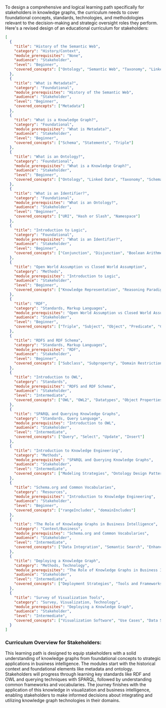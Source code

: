 To design a comprehensive and logical learning path specifically for stakeholders in knowledge graphs, the curriculum needs to cover foundational concepts, standards, technologies, and methodologies relevant to the decision-making and strategic oversight roles they perform. Here's a revised design of an educational curriculum for stakeholders:

```json
[
  {
    "title": "History of the Semantic Web",
    "category": "History/Context",
    "module_prerequisites": "None",
    "audience": "Stakeholder",
    "level": "Beginner",
    "covered_concepts": ["Ontology", "Semantic Web", "Taxonomy", "Linked Data", "Knowledge Graph"]
  },
  {
    "title": "What is Metadata?",
    "category": "Foundational",
    "module_prerequisites": "History of the Semantic Web",
    "audience": "Stakeholder",
    "level": "Beginner",
    "covered_concepts": ["Metadata"]
  },
  {
    "title": "What is a Knowledge Graph?",
    "category": "Foundational",
    "module_prerequisites": "What is Metadata?",
    "audience": "Stakeholder",
    "level": "Beginner",
    "covered_concepts": ["Schema", "Statements", "Triple"]
  },
  {
    "title": "What is an Ontology?",
    "category": "Foundational",
    "module_prerequisites": "What is a Knowledge Graph?",
    "audience": "Stakeholder",
    "level": "Beginner",
    "covered_concepts": ["Ontology", "Linked Data", "Taxonomy", "Schema", "Statement", "Triple"]
  },
  {
    "title": "What is an Identifier?",
    "category": "Foundational",
    "module_prerequisites": "What is an Ontology?",
    "audience": "Stakeholder",
    "level": "Beginner",
    "covered_concepts": ["URI", "Hash or Slash", "Namespace"]
  },
  {
    "title": "Introduction to Logic",
    "category": "Foundational",
    "module_prerequisites": "What is an Identifier?",
    "audience": "Stakeholder",
    "level": "Beginner",
    "covered_concepts": ["Conjunction", "Disjunction", "Boolean Arithmetic"]
  },
  {
    "title": "Open World Assumption vs Closed World Assumption",
    "category": "Methods",
    "module_prerequisites": "Introduction to Logic",
    "audience": "Stakeholder",
    "level": "Beginner",
    "covered_concepts": ["Knowledge Representation", "Reasoning Paradigms"]
  },
  {
    "title": "RDF",
    "category": "Standards, Markup Languages",
    "module_prerequisites": "Open World Assumption vs Closed World Assumption",
    "audience": "Stakeholder",
    "level": "Beginner",
    "covered_concepts": ["Triple", "Subject", "Object", "Predicate", "Class", "Type", "Namespaces"]
  },
  {
    "title": "RDFS and RDF Schema",
    "category": "Standards, Markup Languages",
    "module_prerequisites": "RDF",
    "audience": "Stakeholder",
    "level": "Beginner",
    "covered_concepts": ["Subclass", "Subproperty", "Domain Restrictions", "Range Restrictions"]
  },
  {
    "title": "Introduction to OWL",
    "category": "Standards",
    "module_prerequisites": "RDFS and RDF Schema",
    "audience": "Stakeholder",
    "level": "Intermediate",
    "covered_concepts": ["OWL", "OWL2", "Datatypes", "Object Properties", "Axiom"]
  },
  {
    "title": "SPARQL and Querying Knowledge Graphs",
    "category": "Standards, Query Language",
    "module_prerequisites": "Introduction to OWL",
    "audience": "Stakeholder",
    "level": "Intermediate",
    "covered_concepts": ["Query", "Select", "Update", "Insert"]
  },
  {
    "title": "Introduction to Knowledge Engineering",
    "category": "Methods",
    "module_prerequisites": "SPARQL and Querying Knowledge Graphs",
    "audience": "Stakeholder",
    "level": "Intermediate",
    "covered_concepts": ["Modeling Strategies", "Ontology Design Patterns"]
  },
  {
    "title": "Schema.org and Common Vocabularies",
    "category": "Resources",
    "module_prerequisites": "Introduction to Knowledge Engineering",
    "audience": "Stakeholder",
    "level": "Beginner",
    "covered_concepts": ["rangeIncludes", "domainIncludes"]
  },
  {
    "title": "The Role of Knowledge Graphs in Business Intelligence",
    "category": "Context/Business",
    "module_prerequisites": "Schema.org and Common Vocabularies",
    "audience": "Stakeholder",
    "level": "Intermediate",
    "covered_concepts": ["Data Integration", "Semantic Search", "Enhanced Analytics"]
  },
  {
    "title": "Deploying a Knowledge Graph",
    "category": "Methods, Technology",
    "module_prerequisites": "The Role of Knowledge Graphs in Business Intelligence",
    "audience": "Stakeholder",
    "level": "Intermediate",
    "covered_concepts": ["Deployment Strategies", "Tools and Frameworks"]
  },
  {
    "title": "Survey of Visualization Tools",
    "category": "Survey, Visualization, Technology",
    "module_prerequisites": "Deploying a Knowledge Graph",
    "audience": "Stakeholder",
    "level": "Intermediate",
    "covered_concepts": ["Visualization Software", "Use Cases", "Data Storytelling"]
  }
]
```

### Curriculum Overview for Stakeholders:

This learning path is designed to equip stakeholders with a solid understanding of knowledge graphs from foundational concepts to strategic applications in business intelligence. The modules start with the historical context and foundational elements like metadata and ontology. Stakeholders will progress through learning key standards like RDF and OWL and querying techniques with SPARQL, followed by understanding common frameworks and vocabularies. The journey finishes with the application of this knowledge in visualization and business intelligence, enabling stakeholders to make informed decisions about integrating and utilizing knowledge graph technologies in their domains.